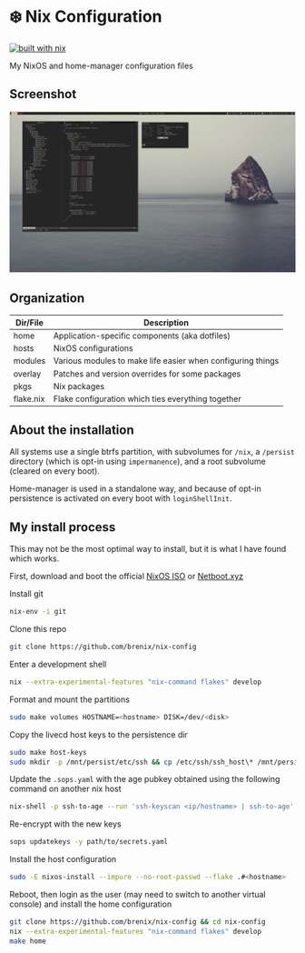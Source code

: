 # ❄️ Nix Configuration

[![built with nix](https://builtwithnix.org/badge.svg)](https://builtwithnix.org)

My NixOS and home-manager configuration files

## Screenshot

![Screenshot](screenshot.png)

## Organization

| Dir/File  | Description                                                 |
| --------- | ----------------------------------------------------------- |
| home      | Application-specific components (aka dotfiles)              |
| hosts     | NixOS configurations                                        |
| modules   | Various modules to make life easier when configuring things |
| overlay   | Patches and version overrides for some packages             |
| pkgs      | Nix packages                                                |
| flake.nix | Flake configuration which ties everything together          |

## About the installation

All systems use a single btrfs partition, with subvolumes for `/nix`, a
`/persist` directory (which is opt-in using `impermanence`), and a root
subvolume (cleared on every boot).

Home-manager is used in a standalone way, and because of opt-in persistence is
activated on every boot with `loginShellInit`.

## My install process

This may not be the most optimal way to install, but it is what I have found
which works.

First, download and boot the official
[NixOS ISO](https://nixos.org/download.html#nixos-iso) or
[Netboot.xyz](https://netboot.xyz/downloads/)

Install git

```sh
nix-env -i git
```

Clone this repo

```sh
git clone https://github.com/brenix/nix-config
```

Enter a development shell

```sh
nix --extra-experimental-features "nix-command flakes" develop
```

Format and mount the partitions

```sh
sudo make volumes HOSTNAME=<hostname> DISK=/dev/<disk>
```

Copy the livecd host keys to the persistence dir

```sh
sudo make host-keys
sudo mkdir -p /mnt/persist/etc/ssh && cp /etc/ssh/ssh_host\* /mnt/persist/etc/ssh
```

Update the `.sops.yaml` with the age pubkey obtained using the following command
on another nix host

```sh
nix-shell -p ssh-to-age --run 'ssh-keyscan <ip/hostname> | ssh-to-age'
```

Re-encrypt with the new keys

```sh
sops updatekeys -y path/to/secrets.yaml
```

Install the host configuration

```sh
sudo -E nixos-install --impure --no-root-passwd --flake .#<hostname>
```

Reboot, then login as the user (may need to switch to another virtual console)
and install the home configuration

```sh
git clone https://github.com/brenix/nix-config && cd nix-config
nix --extra-experimental-features "nix-command flakes" develop
make home
```
